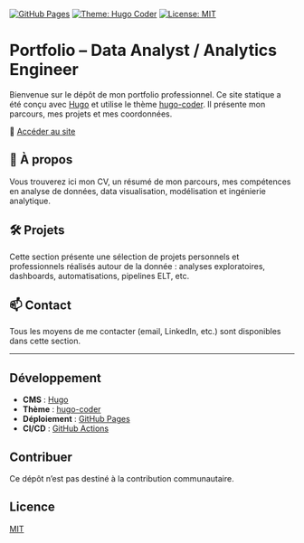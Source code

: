[![GitHub Pages](https://img.shields.io/github/deployments/vincent-pellerin/vincent-pellerin.github.io/github-pages?label=Deploy&logo=github)](https://vincent-pellerin.github.io)
[![Theme: Hugo Coder](https://img.shields.io/badge/theme-hugo--coder-blue)](https://github.com/luizdepra/hugo-coder)
[![License: MIT](https://img.shields.io/badge/License-MIT-yellow.svg)](https://opensource.org/licenses/MIT)

# Portfolio – Data Analyst / Analytics Engineer

Bienvenue sur le dépôt de mon portfolio professionnel. Ce site statique a été conçu avec [Hugo](https://gohugo.io/) et utilise le thème [hugo-coder](https://github.com/luizdepra/hugo-coder). Il présente mon parcours, mes projets et mes coordonnées.

🔗 [Accéder au site](https://portfolio.vpdata.fr)

## 🧾 À propos

Vous trouverez ici mon CV, un résumé de mon parcours, mes compétences en analyse de données, data visualisation, modélisation et ingénierie analytique.

## 🛠️ Projets

Cette section présente une sélection de projets personnels et professionnels réalisés autour de la donnée : analyses exploratoires, dashboards, automatisations, pipelines ELT, etc.

## 📫 Contact

Tous les moyens de me contacter (email, LinkedIn, etc.) sont disponibles dans cette section.

---

## Développement

- **CMS** : [Hugo](https://gohugo.io/)
- **Thème** : [hugo-coder](https://github.com/luizdepra/hugo-coder)
- **Déploiement** : [GitHub Pages](https://pages.github.com/)
- **CI/CD** : [GitHub Actions](https://github.com/features/actions)

## Contribuer

Ce dépôt n’est pas destiné à la contribution communautaire.

## Licence

[MIT](LICENSE)
